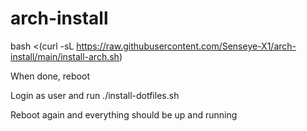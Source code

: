 # arch-install

bash <(curl -sL https://raw.githubusercontent.com/Senseye-X1/arch-install/main/install-arch.sh)

When done, reboot

Login as user and run ./install-dotfiles.sh

Reboot again and everything should be up and running
